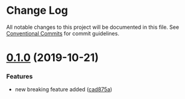 # Change Log

All notable changes to this project will be documented in this file.
See [Conventional Commits](https://conventionalcommits.org) for commit guidelines.

# [0.1.0](https://github.com/mpvineesh/lerna-demo-test/compare/backend@0.0.3...backend@0.1.0) (2019-10-21)


### Features

* new breaking feature added ([cad875a](https://github.com/mpvineesh/lerna-demo-test/commit/cad875a))

